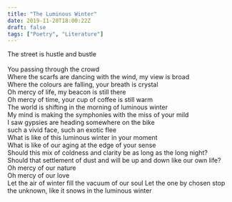 ```yaml
---
title: "The Luminous Winter"
date: 2019-11-20T18:00:22Z
draft: false
tags: ["Poetry", "Literature"]
---
```



<p style="text-align:left">
The street is hustle and bustle<br>
<br>
You passing through the crowd<br>
Where the scarfs are dancing with the wind, my view is broad<br>
Where the colours are falling, your breath is crystal<br>
Oh mercy of life, my beacon is still there<br>
Oh mercy of time, your cup of coffee is still warm<br>
The world is shifting in the morning of luminous winter <br>
My mind is making the symphonies with the miss of your mild<br>
I saw gypsies are heading somewhere on the bike<br>
such a vivid face, such an exotic flee<br>
What is like of this luminous winter in your moment<br>
What is like of our aging at the edge of your sense<br>
Should this mix of coldness and clarity be as long as the long night?<br>
Should that settlement of dust and will be up and down like our own life?<br>
Oh mercy of our nature<br>
Oh mercy of our love<br>
Let the air of winter fill the vacuum of our soul
Let the one by chosen stop the unknown, like it snows in the luminous winter
 </p>

